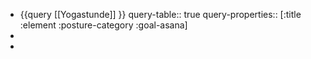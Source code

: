 - {{query [[Yogastunde]] }}
  query-table:: true
  query-properties:: [:title :element :posture-category :goal-asana]
-
-